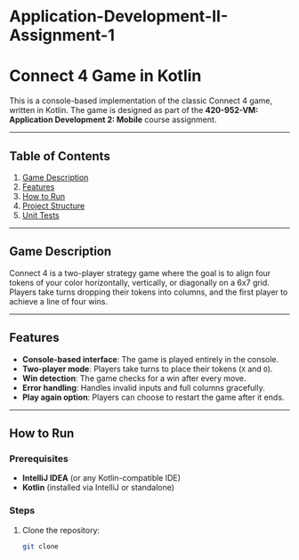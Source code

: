 # Application-Development-II-Assignment-1
# Connect 4 Game in Kotlin

This is a console-based implementation of the classic Connect 4 game, written in Kotlin. The game is designed as part of the **420-952-VM: Application Development 2: Mobile** course assignment.

---

## Table of Contents
1. [Game Description](#game-description)
2. [Features](#features)
3. [How to Run](#how-to-run)
4. [Project Structure](#project-structure)
5. [Unit Tests](#unit-tests)

---

## Game Description
Connect 4 is a two-player strategy game where the goal is to align four tokens of your color horizontally, vertically, or diagonally on a 6x7 grid. Players take turns dropping their tokens into columns, and the first player to achieve a line of four wins.

---

## Features
- **Console-based interface**: The game is played entirely in the console.
- **Two-player mode**: Players take turns to place their tokens (`X` and `O`).
- **Win detection**: The game checks for a win after every move.
- **Error handling**: Handles invalid inputs and full columns gracefully.
- **Play again option**: Players can choose to restart the game after it ends.

---

## How to Run
### Prerequisites
- **IntelliJ IDEA** (or any Kotlin-compatible IDE)
- **Kotlin** (installed via IntelliJ or standalone)

### Steps
1. Clone the repository:
   ```bash
   git clone 
